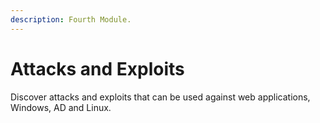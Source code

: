 ```yaml
---
description: Fourth Module.
---
```


# Attacks and Exploits

Discover attacks and exploits that can be used against web applications, Windows, AD and Linux.
